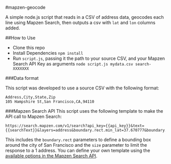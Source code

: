 #mapzen-geocode

A simple node.js script that reads in a CSV of address data, geocodes each line using Mapzen Search, then outputs a csv with `lat` and `lon` columns added.

##How to Use

- Clone this repo
- Install Dependencies
`npm install`
- Run `script.js`, passing it the path to your source CSV, and your Mapzen Search API Key as arguments
`node script.js mydata.csv search-XXXXXXX`

###Data format

This script was developed to use a source CSV with the following format:
```
Address,City,State,Zip
105 Hampshire St,San Francisco,CA,94110
```

###Mapzen Search API
This script uses the following template to make the API call to Mapzen Search:
```
https://search.mapzen.com/v1/search?api_key={{api_key}}&text={{searchText}}&layers=address&boundary.rect.min_lat=37.670777&boundary.rect.min_lon=-122.579956&boundary.rect.max_lat=37.824972&boundary.rect.max_lon=-122.313538&size=1
```

This includes the `boundary.rect` parameters to define a bounding box around the city of San Francisco and the `size` parameter to limit the response to a 1 address.  You can define your own template using the [available options in the Mapzen Search API](https://mapzen.com/documentation/search/search/).